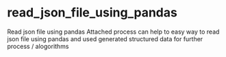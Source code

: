 # read_json_file_using_pandas
Read json file using pandas
Attached process can help to easy way to read json file using pandas and used generated structured data for further process / alogorithms
